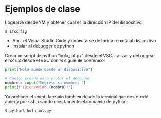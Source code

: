 # Ejemplos de clase

Logearse desde VM y obtener cual es la dirección IP del dispositivo:
```sh
$ ifconfig
```

- Abrir el Visual Studio Code y conectarse de forma remota al dispositivo
- Instalar al debugger de python

Crear un script de python "hola_iot.py" desde el VSC. Lanzar y debuggear el script desde el VSC con el siguiente contenido:

```python
print("Hola mundo desde un dispositivo")

# Código creado para probar el debbuger
nombre = input("Ingrese su nombre: ")
print(f"¡Bienvenido {nombre}!")
```

Ya probado el script, lanzarlo tambien desde la terminal que nos quedó abierta por ssh, usando directamente el comando de python:
```sh
$ python3 hola_iot.py
```